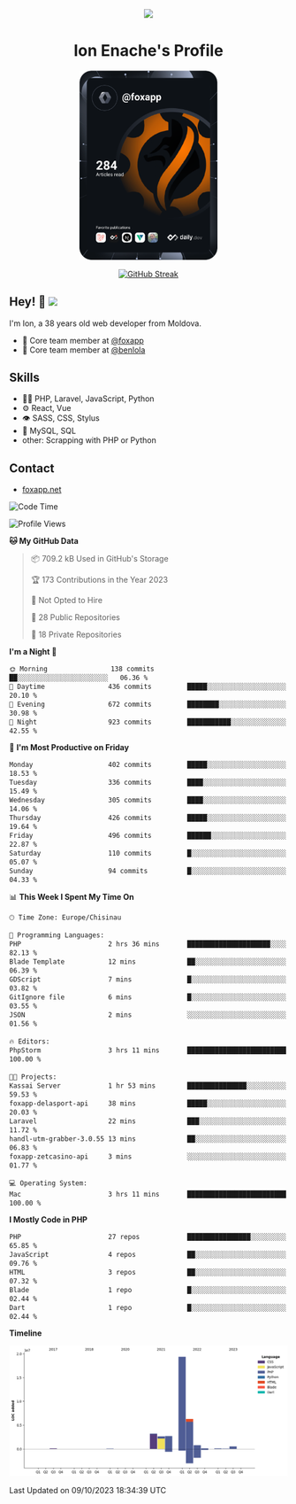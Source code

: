 <div id="header" align="center">
  <img src="https://media.giphy.com/media/M9gbBd9nbDrOTu1Mqx/giphy.gif" width="100"/>
	<h1>Ion Enache's Profile</h1>
</div>
<div align="center">
	<a href="https://app.daily.dev/foxapp"><img src="https://github.com/foxapp/foxapp/blob/master/devcard.svg" width="250" alt="Ion Enache's Dev Card"/></a>
</div>


<div align="center">
	
[![GitHub Streak](http://github-readme-streak-stats.herokuapp.com?user=foxapp&hide_border=true&date_format=M%20j%5B%2C%20Y%5D)](https://git.io/streak-stats)
	
</div>


## Hey! 👋 <img src="https://media.giphy.com/media/hvRJCLFzcasrR4ia7z/giphy.gif" width="30px"/>
I'm Ion, a 38 years old web developer from Moldova.


- 👥 Core team member at [@foxapp](https://github.com/foxapp)
- 👥 Core team member at [@benlola](https://github.com/benlola)

## Skills
- 👨‍💻 PHP, Laravel, JavaScript, Python
- ⚙️ React, Vue
- 👁️ SASS, CSS, Stylus
- 💽 MySQL, SQL
- other: Scrapping with PHP or Python

## Contact
- [foxapp.net](https://www.foxapp.net)

<!--START_SECTION:waka-->
![Code Time](http://img.shields.io/badge/Code%20Time-1%2C519%20hrs%2020%20mins-blue)

![Profile Views](http://img.shields.io/badge/Profile%20Views-0-blue)

**🐱 My GitHub Data** 

> 📦 709.2 kB Used in GitHub's Storage 
 > 
> 🏆 173 Contributions in the Year 2023
 > 
> 🚫 Not Opted to Hire
 > 
> 📜 28 Public Repositories 
 > 
> 🔑 18 Private Repositories 
 > 
**I'm a Night 🦉** 

```text
🌞 Morning                138 commits         ██░░░░░░░░░░░░░░░░░░░░░░░   06.36 % 
🌆 Daytime                436 commits         █████░░░░░░░░░░░░░░░░░░░░   20.10 % 
🌃 Evening                672 commits         ████████░░░░░░░░░░░░░░░░░   30.98 % 
🌙 Night                  923 commits         ███████████░░░░░░░░░░░░░░   42.55 % 
```
📅 **I'm Most Productive on Friday** 

```text
Monday                   402 commits         █████░░░░░░░░░░░░░░░░░░░░   18.53 % 
Tuesday                  336 commits         ████░░░░░░░░░░░░░░░░░░░░░   15.49 % 
Wednesday                305 commits         ████░░░░░░░░░░░░░░░░░░░░░   14.06 % 
Thursday                 426 commits         █████░░░░░░░░░░░░░░░░░░░░   19.64 % 
Friday                   496 commits         ██████░░░░░░░░░░░░░░░░░░░   22.87 % 
Saturday                 110 commits         █░░░░░░░░░░░░░░░░░░░░░░░░   05.07 % 
Sunday                   94 commits          █░░░░░░░░░░░░░░░░░░░░░░░░   04.33 % 
```


📊 **This Week I Spent My Time On** 

```text
🕑︎ Time Zone: Europe/Chisinau

💬 Programming Languages: 
PHP                      2 hrs 36 mins       █████████████████████░░░░   82.13 % 
Blade Template           12 mins             ██░░░░░░░░░░░░░░░░░░░░░░░   06.39 % 
GDScript                 7 mins              █░░░░░░░░░░░░░░░░░░░░░░░░   03.82 % 
GitIgnore file           6 mins              █░░░░░░░░░░░░░░░░░░░░░░░░   03.55 % 
JSON                     2 mins              ░░░░░░░░░░░░░░░░░░░░░░░░░   01.56 % 

🔥 Editors: 
PhpStorm                 3 hrs 11 mins       █████████████████████████   100.00 % 

🐱‍💻 Projects: 
Kassai Server            1 hr 53 mins        ███████████████░░░░░░░░░░   59.53 % 
foxapp-delasport-api     38 mins             █████░░░░░░░░░░░░░░░░░░░░   20.03 % 
Laravel                  22 mins             ███░░░░░░░░░░░░░░░░░░░░░░   11.72 % 
handl-utm-grabber-3.0.55 13 mins             ██░░░░░░░░░░░░░░░░░░░░░░░   06.83 % 
foxapp-zetcasino-api     3 mins              ░░░░░░░░░░░░░░░░░░░░░░░░░   01.77 % 

💻 Operating System: 
Mac                      3 hrs 11 mins       █████████████████████████   100.00 % 
```

**I Mostly Code in PHP** 

```text
PHP                      27 repos            ████████████████░░░░░░░░░   65.85 % 
JavaScript               4 repos             ██░░░░░░░░░░░░░░░░░░░░░░░   09.76 % 
HTML                     3 repos             ██░░░░░░░░░░░░░░░░░░░░░░░   07.32 % 
Blade                    1 repo              █░░░░░░░░░░░░░░░░░░░░░░░░   02.44 % 
Dart                     1 repo              █░░░░░░░░░░░░░░░░░░░░░░░░   02.44 % 
```



**Timeline**

![Lines of Code chart](https://raw.githubusercontent.com/foxapp/foxapp/master/assets/bar_graph.png)


 Last Updated on 09/10/2023 18:34:39 UTC
<!--END_SECTION:waka-->

